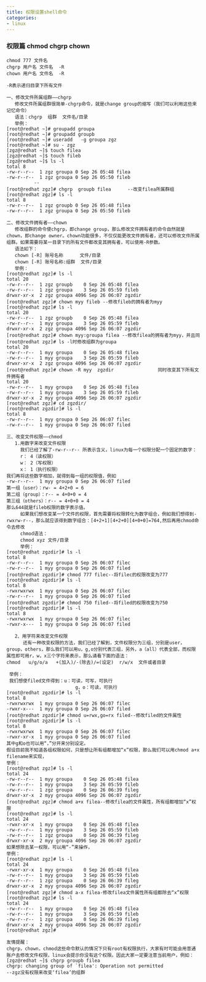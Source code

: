 ```yaml
---
title: 权限设置shell命令
categories:
- linux
---
```


### 权限篇 chmod chgrp chown

    chmod 777 文件名
    chgrp 用户名 文件名  -R
    chown 用户名 文件名  -R

    -R表示递归目录下所有文件

    一、修改文件所属组群——chgrp
       修改文件所属组群很简单-chgrp命令，就是change group的缩写（我们可以利用这些来记忆命令）
       语法：chgrp  组群  文件名/目录
       举例：
    [root@redhat ~]# groupadd groupa
    [root@redhat ~]# groupadd groupb
    [root@redhat ~]# useradd   -g groupa zgz
    [root@redhat ~]# su - zgz
    [zgz@redhat ~]$ touch filea
    [zgz@redhat ~]$ touch fileb
    [zgz@redhat ~]$ ls -l
    total 8
    -rw-r--r--  1 zgz groupa 0 Sep 26 05:48 filea
    -rw-r--r--  1 zgz groupa 0 Sep 26 05:50 fileb
              --
    [root@redhat zgz]# chgrp  groupb filea      --改变filea所属群组
    [root@redhat zgz]# ls -l
    total 8
    -rw-r--r--  1 zgz groupb 0 Sep 26 05:48 filea
    -rw-r--r--  1 zgz groupa 0 Sep 26 05:50 fileb

    二、修改文件拥有者——chown
       修改组群的命令使chgrp，即change group，那么修改文件拥有者的命令自然就是chown，即change owner。chown功能很多，不仅仅能更改文件拥有者，还可以修改文件所属组群。如果需要将某一目录下的所有文件都改变其拥有者，可以使用-R参数。
       语法如下：
       chown [-R] 账号名称      文件/目录
       chown [-R] 账号名称:组群  文件/目录
       举例：
    [root@redhat zgz]# ls -l
    total 20
    -rw-r--r--  1 zgz groupb    0 Sep 26 05:48 filea
    -rw-r--r--  1 zgz groupa    3 Sep 26 05:59 fileb
    drwxr-xr-x  2 zgz groupa 4096 Sep 26 06:07 zgzdir
    [root@redhat zgz]# chown myy fileb --修改fileb的拥有者为myy
    [root@redhat zgz]# ls -l
    total 20
    -rw-r--r--  1 zgz groupb    0 Sep 26 05:48 filea
    -rw-r--r--  1 myy groupa    3 Sep 26 05:59 fileb
    drwxr-xr-x  2 zgz groupa 4096 Sep 26 06:07 zgzdir
    [root@redhat zgz]# chown myy:groupa filea --修改filea的拥有者为myy，并且同
    [root@redhat zgz]# ls -l时修改组群为groupa
    total 20
    -rw-r--r--  1 myy groupa    0 Sep 26 05:48 filea
    -rw-r--r--  1 myy groupa    3 Sep 26 05:59 fileb
    drwxr-xr-x  2 zgz groupa 4096 Sep 26 06:07 zgzdir
    [root@redhat zgz]# chown -R myy  zgzdir                同时改变其下所有文件拥有者
    total 20
    -rw-r--r--  1 myy groupa    0 Sep 26 05:48 filea
    -rw-r--r--  1 myy groupa    3 Sep 26 05:59 fileb
    drwxr-xr-x  2 myy groupa 4096 Sep 26 06:07 zgzdir
    [root@redhat zgz]# cd zgzdir/
    [root@redhat zgzdir]# ls -l
    total 8
    -rw-r--r--  1 myy groupa 0 Sep 26 06:07 filec
    -rw-r--r--  1 myy groupa 0 Sep 26 06:07 filed

    三、改变文件权限——chmod
       1.用数字来改变文件权限
         我们已经了解了-rw-r--r-- 所表示含义，linux为每一个权限分配一个固定的数字：
         r： 4（读权限）
         w： 2（写权限）
         x： 1（执行权限）
    我们再将这些数字相加，就得到每一组的权限值，例如
    -rw-r--r--  1 myy groupa 0 Sep 26 06:07 filed
    第一组（user）：rw- = 4+2+0 = 6
    第二组（group）：r-- = 4+0+0 = 4
    第三组（others）：r-- = 4+0+0 = 4
    那么644就是fileb权限的数字表示值。
         如果我们想改变某一个文件的权限，首先需要将权限转化为数字组合，例如我们想得到-rwxrw-r--，那么就应该得到数字组合：[4+2+1][4+2+0][4+0+0]=764,然后再用chmod命令去修改
         chmod语法：
         chmod xyz 文件/目录
         举例：
    [root@redhat zgzdir]# ls -l
    total 8
    -rw-r--r--  1 myy groupa 0 Sep 26 06:07 filec
    -rw-r--r--  1 myy groupa 0 Sep 26 06:07 filed
    [root@redhat zgzdir]# chmod 777 filec--将filec的权限改变为777
    [root@redhat zgzdir]# ls -l
    total 8
    -rwxrwxrwx  1 myy groupa 0 Sep 26 06:07 filec
    -rw-r--r--  1 myy groupa 0 Sep 26 06:07 filed
    [root@redhat zgzdir]# chmod 750 filed--将filed的权限改变为750
    [root@redhat zgzdir]# ls -l
    total 8
    -rwxrwxrwx  1 myy groupa 0 Sep 26 06:07 filec
    -rwxr-x---  1 myy groupa 0 Sep 26 06:07 filed

       2、用字符来改变文件权限
          还有一种改变权限的方法，我们已经了解到，文件权限分为三组，分别是user，group，others，那么我们可以用u，g,o分别代表三组，另外，a（all）代表全部，而权限属性即可用r，w，x三个字符来表示，那么请看下面的语法：
    chmod   u/g/o/a   +(加入)/-(除去)/=(设定)  r/w/x  文件或者目录

     举例：
     我们想使filed文件得到：u：可读，可写，可执行
                             g，o：可读，可执行
    [root@redhat zgzdir]# ls -l
    total 8
    -rwxrwxrwx  1 myy groupa 0 Sep 26 06:07 filec
    -rwxr-x---  1 myy groupa 0 Sep 26 06:07 filed
    [root@redhat zgzdir]# chmod u=rwx,go=rx filed--修改filed的文件属性
    [root@redhat zgzdir]# ls -l
    total 8
    -rwxrwxrwx  1 myy groupa 0 Sep 26 06:07 filec
    -rwxr-xr-x  1 myy groupa 0 Sep 26 06:07 filed
    其中g和o也可以用“，”分开来分别设定。
    假设目前我不知道各组权限如何，只是想让所有组都增加“x”权限，那么我们可以用chmod a+x filename来实现，
    举例：
    [root@redhat zgz]# ls -l
    total 24
    -rw-r--r--  1 myy groupa    0 Sep 26 05:48 filea
    -rw-r--r--  1 myy groupa    3 Sep 26 05:59 fileb
    -rw-r--r--  1 zgz groupa    0 Sep 26 06:39 fileg
    drwxr-xr-x  2 myy groupa 4096 Sep 26 06:07 zgzdir
    [root@redhat zgz]# chmod a+x filea--修改filea的文件属性，所有组都增加“x”权限
    [root@redhat zgz]# ls -l
    total 24
    -rwxr-xr-x  1 myy groupa    0 Sep 26 05:48 filea
    -rw-r--r--  1 myy groupa    3 Sep 26 05:59 fileb
    -rw-r--r--  1 zgz groupa    0 Sep 26 06:39 fileg
    drwxr-xr-x  2 myy groupa 4096 Sep 26 06:07 zgzdir
    如果想除去某一权限，可以用“-”来操作，
    举例：
    [root@redhat zgz]# ls -l
    total 24
    -rwxr-xr-x  1 myy groupa    0 Sep 26 05:48 filea
    -rw-r--r--  1 myy groupa    3 Sep 26 05:59 fileb
    -rw-r--r--  1 zgz groupa    0 Sep 26 06:39 fileg
    drwxr-xr-x  2 myy groupa 4096 Sep 26 06:07 zgzdir
    [root@redhat zgz]# chmod a-x filea-修改filea文件属性所有组都除去“x”权限
    [root@redhat zgz]# ls -l
    total 24
    -rw-r--r--  1 myy groupa    0 Sep 26 05:48 filea
    -rw-r--r--  1 myy groupa    3 Sep 26 05:59 fileb
    -rw-r--r--  1 zgz groupa    0 Sep 26 06:39 fileg
    drwxr-xr-x  2 myy groupa 4096 Sep 26 06:07 zgzdir
    [root@redhat zgz]#

    友情提醒：
    chgrp，chown，chmod这些命令默认的情况下只有root有权限执行，大家有时可能会用普通账户去修改文件权限，linux会提示你没有这个权限。因此大家一定要注意当前用户，例如：
    [zgz@redhat ~]$ chgrp groupb filea
    chgrp: changing group of `filea': Operation not permitted
    --zgz没有权限来改变‘filea’的组群

